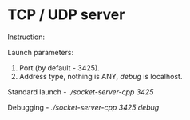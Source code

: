 # TCP / UDP server

Instruction:

Launch parameters:

1. Port (by default - 3425).
2. Address type, nothing is ANY, *debug* is localhost.

Standard launch - _./socket-server-cpp 3425_

Debugging - _./socket-server-cpp 3425 debug_
